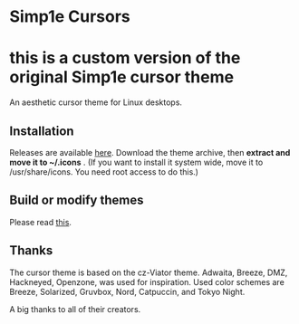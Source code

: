 # Simp1e Cursors

<h1>this is a custom version of the original Simp1e cursor theme</h1>

An aesthetic cursor theme for Linux desktops.

## Installation

Releases are available [here](https://www.pling.com/p/1932768).
Download the theme archive, then **extract and move it to ~/.icons** .
(If you want to install it system wide, move it to /usr/share/icons. You need root access to do this.)

## Build or modify themes

Please read [this](https://gitlab.com/cursors/cursor-generator).

## Thanks

The cursor theme is based on the cz-Viator theme. Adwaita, Breeze, DMZ, Hackneyed, Openzone, was used for inspiration.
Used color schemes are Breeze, Solarized, Gruvbox, Nord, Catpuccin, and Tokyo Night.

A big thanks to all of their creators.
